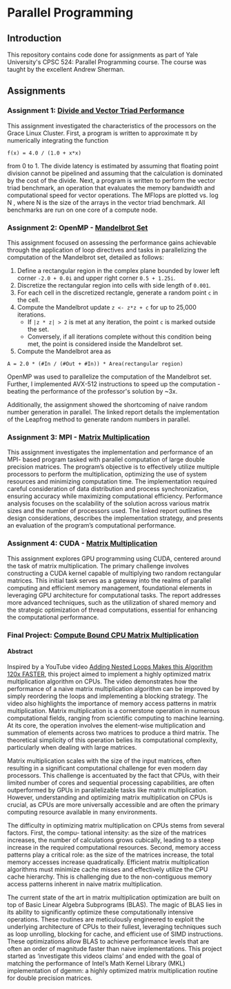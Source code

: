 # Parallel Programming

## Introduction

This repository contains code done for assignments as part of Yale University's
CPSC 524: Parallel Programming course. The course was taught by the excellent
Andrew Sherman.

## Assignments

### Assignment 1: [Divide and Vector Triad Performance](1-CPU-Profiling/report.pdf)

This assignment investigated the characteristics of the processors on the Grace Linux Cluster. First, a program is written to approximate π by numerically integrating the function

`f(x) = 4.0 / (1.0 + x*x)`

from 0 to 1. The divide latency is estimated by assuming that floating point division cannot be pipelined and
assuming that the calculation is dominated by the cost of the divide. Next, a program is written to perform
the vector triad benchmark, an operation that evaluates the memory bandwidth and computational speed
for vector operations. The MFlops are plotted vs. log N , where N is the size of the arrays in the vector triad
benchmark. All benchmarks are run on one core of a compute node.

### Assignment 2: OpenMP - [Mandelbrot Set](2-OpenMP/docs/report.pdf)

This assignment focused on assessing the performance gains achievable through
the application of loop directives and tasks in parallelizing the computation of the Mandelbrot set,
detailed as follows:

1. Define a rectangular region in the complex plane bounded by lower left corner `-2.0 + 0.0i` and
   upper right corner `0.5 + 1.25i`.
2. Discretize the rectangular region into cells with side length of `0.001`.
3. For each cell in the discretized rectangle, generate a random point `c` in the cell.
4. Compute the Mandelbrot update `z <- z*z + c` for up to 25,000 iterations.
   - If `|z * z| > 2` is met at any iteration, the point `c` is marked outside the set.
   - Conversely, if all iterations complete without this condition being met, the point is
     considered inside the Mandelbrot set.
5. Compute the Mandelbrot area as

```
A = 2.0 * (#In / (#Out + #In)) * Area(rectangular region)
```

OpenMP was used to parallelize the computation of the Mandelbrot set. Further, I
implemented AVX-512 instructions to speed up the computation - beating the performance of
the professor's solution by ~3x.

Additionally, the assignment showed the shortcoming of naive random number generation in parallel.
The linked report details the implementation of the Leapfrog method to generate random numbers in parallel.

### Assignment 3: MPI - [Matrix Multiplication](3-MPI/docs/report.pdf)

This assignment investigates the implementation and performance of an MPI- based program tasked with
parallel computation of large double precision matrices. The program’s objective is to effectively utilize multiple processors to perform the multiplication, optimizing the use of system resources and minimizing computation time. The implementation required careful consideration of data distribution and process synchronization, ensuring accuracy while maximizing computational efficiency. Performance analysis focuses on the scalability of the solution across various matrix sizes and the number of processors used. The linked report outlines the design considerations, describes the implementation strategy, and presents an evaluation of the program’s computational performance.

### Assignment 4: CUDA - [Matrix Multiplication](4-Cuda-GPU-Programming/docs//report.pdf)

This assignment explores GPU programming using CUDA, centered around the task of matrix multiplication.
The primary challenge involves constructing a CUDA kernel capable of multiplying two random rectangular
matrices. This initial task serves as a gateway into the realms of parallel computing and efficient memory
management, foundational elements in leveraging GPU architecture for computational tasks.
The report addresses more advanced techniques, such as the utilization of shared memory and the strategic
optimization of thread computations, essential for enhancing the computational performance.

### Final Project: [Compute Bound CPU Matrix Multiplication](5-Compute-Bound-Matrix-Multiply/docs//report/report.pdf)

#### Abstract

Inspired by a YouTube video [Adding Nested Loops Makes this Algorithm 120x FASTER](https://www.youtube.com/watch?v=QGYvbsHDPxo&ab_channel=DepthBuffer), this project aimed
to implement a highly optimized matrix multiplication algorithm on CPUs. The video demonstrates how
the performance of a naive matrix multiplication algorithm can be improved by simply reordering the loops
and implementing a blocking strategy. The video also highlights the importance of memory access patterns
in matrix multiplication.
Matrix multiplication is a cornerstone operation in numerous computational fields, ranging from scientific
computing to machine learning. At its core, the operation involves the element-wise multiplication and
summation of elements across two matrices to produce a third matrix. The theoretical simplicity of this
operation belies its computational complexity, particularly when dealing with large matrices.

Matrix multiplication scales with the size of the input matrices, often resulting in a significant computational challenge
for even modern day processors. This challenge is accentuated by the fact that CPUs, with their limited
number of cores and sequential processing capabilities, are often outperformed by GPUs in parallelizable
tasks like matrix multiplication. However, understanding and optimizing matrix multiplication on CPUs is
crucial, as CPUs are more universally accessible and are often the primary computing resource available in
many environments.

The difficulty in optimizing matrix multiplication on CPUs stems from several factors. First, the compu-
tational intensity: as the size of the matrices increases, the number of calculations grows cubically, leading
to a steep increase in the required computational resources. Second, memory access patterns play a critical
role: as the size of the matrices increase, the total memory accesses increase quadratically. Efficient matrix
multiplication algorithms must minimize cache misses and effectively utilize the CPU cache hierarchy. This
is challenging due to the non-contiguous memory access patterns inherent in naive matrix multiplication.

The current state of the art in matrix multiplication optimization are built on top of Basic Linear Algebra
Subprograms (BLAS). The magic of BLAS lies in its ability to significantly optimize these computationally
intensive operations. These routines are meticulously engineered to exploit the underlying architecture of
CPUs to their fullest, leveraging techniques such as loop unrolling, blocking for cache, and efficient use of
SIMD instructions. These optimizations allow BLAS to achieve performance levels that are often an order
of magnitude faster than naive implementations. This project started as ‘investigate this videos claims’ and
ended with the goal of matching the performance of Intel’s Math Kernel Library (MKL) implementation of
dgemm: a highly optimized matrix multiplication routine for double precision matrices.
